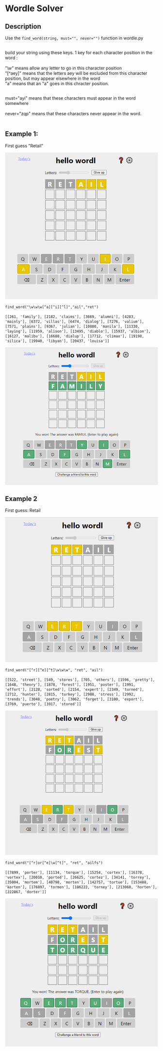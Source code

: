 # Wordle Solver


## Description

Use the ```find_word(string, must="", never="")``` function in wordle.py <br><br>

build your string using these keys. 1 key for each character position in the word :<br><br>
  "\w" means allow any letter to go in this character position <br>
  "[^aey]" means that the letters aey will be excluded from this character position, but may appear elsewhere in the word <br>
  "a" means that an "a" goes in this chracter position. <br><br>
  
  must="ayi" means that these characters must appear in the word somewhere<br><br>
  never="zqp" means that these characters never appear in the word.<br><br>




## Example 1: 

First guess "Retail"

![](https://github.com/alexlampros/wordle/blob/main/images/img1.png)

```
find_word("\w\w\w[^a][^i][^l]","ail","ret")

[[261, 'family'], [2182, 'claims'], [3669, 'alumni'], [4283, 'mainly'], [6372, 'villas'], [6474, 'dialog'], [7276, 'valium'], [7571, 'plains'], [9367, 'julian'], [10800, 'manila'], [11330, 'laying'], [11959, 'alison'], [13495, 'diablo'], [15937, 'albion'], [16127, 'malibu'], [16688, 'dialup'], [17712, 'climax'], [19198, 'silica'], [19940, 'libyan'], [20437, 'louisa']]
```


![](https://github.com/alexlampros/wordle/blob/main/images/img2.png)


## Example 2

First guess: Retail

![](https://github.com/alexlampros/wordle/blob/main/images/img2-1.png)

```
find_word("[^r][^e][^t]\w\w\w", "ret", "ail")

[[522, 'street'], [549, 'stores'], [705, 'others'], [1596, 'pretty'], [1648, 'theory'], [1878, 'forest'], [1951, 'poster'], [1991, 'effort'], [2128, 'sorted'], [2154, 'expert'], [2349, 'turned'], [2712, 'hunter'], [2815, 'turkey'], [2988, 'stress'], [2992, 'trends'], [3048, 'poetry'], [3062, 'forget'], [3100, 'export'], [3769, 'puerto'], [3917, 'stored']]
```

![](https://github.com/alexlampros/wordle/blob/main/images/img2-2.png)

```
find_word("[^r]or[^e]\w[^t]", "ret", "ailfs")

[[7899, 'porter'], [11134, 'torque'], [15254, 'cortex'], [16378, 'vortex'], [20010, 'ported'], [26625, 'cortez'], [34141, 'torrey'], [35004, 'mortem'], [40798, 'morten'], [142757, 'tortue'], [153488, 'korten'], [176897, 'tormen'], [186222, 'torney'], [213060, 'horten'], [222867, 'dorter']]
```

![](https://github.com/alexlampros/wordle/blob/main/images/img2-3.png)











